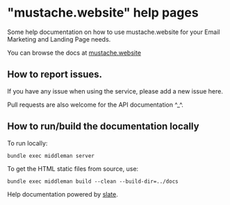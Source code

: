 # "mustache.website" help pages

Some help documentation on how to use mustache.website for your Email Marketing and Landing Page needs. 

You can browse the docs at [mustache.website](https://mustache.website/help/index.html)

## How to report issues.

If you have any issue when using the service, please add a new issue here.

Pull requests are also welcome for the API documentation ^_^.


## How to run/build the documentation locally

To run locally:

`bundle exec middleman server`

To get the HTML static files from source, use:

`bundle exec middleman build --clean --build-dir=../docs`

Help documentation powered by [slate](https://github.com/lord/slate).